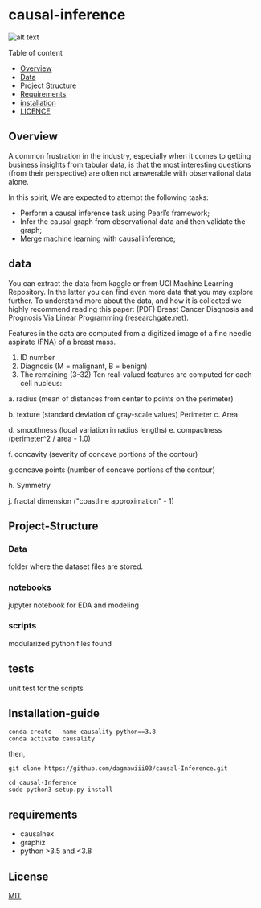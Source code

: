 # causal-inference
![alt text](https://encrypted-tbn0.gstatic.com/images?q=tbn:ANd9GcTt9lRs-eKOVgnS9GKyb0ekY_RWTu6c49cbiA&usqp=CAU)

Table of content 
- [Overview](##overview)
- [Data](##data)
- [Project Structure](##Project-Structure)
- [Requirements](##requirements)
- [installation](##Installation-guide)
- [LICENCE](##LICENCE)

## Overview
A common frustration in the industry, especially when it comes to getting business insights from tabular data, is that the most interesting questions (from their perspective) are often not answerable with observational data alone.

In this spirit, We   are expected to attempt the following tasks:
* Perform a causal inference task using Pearl’s framework;
* Infer the causal graph from observational data and then validate the graph;
* Merge machine learning with causal inference;

## data
You can extract the data from kaggle or from UCI Machine Learning Repository. In the latter you can find even more data that you may explore further. To understand more about the data, and how it is collected we highly recommend reading this paper: (PDF) Breast Cancer Diagnosis and Prognosis Via Linear Programming (researchgate.net).

Features in the data are computed from a digitized image of a fine needle aspirate (FNA) of a breast mass.

1. ID number
2. Diagnosis (M = malignant, B = benign)
3. The remaining (3-32)
Ten real-valued features are computed for each cell nucleus:

a. radius (mean of distances from center to points on the perimeter)

b. texture (standard deviation of gray-scale values)
Perimeter
c. Area

d. smoothness (local variation in radius lengths)
e. compactness (perimeter^2 / area - 1.0)

f. concavity (severity of concave portions of the contour)

g.concave points (number of concave portions of the contour)

h. Symmetry

j. fractal dimension ("coastline approximation" - 1)

## Project-Structure

### Data 
 folder where the dataset files are stored.

### notebooks
jupyter notebook for EDA and modeling

### scripts

modularized python files found

## tests

unit test for the scripts

## Installation-guide

```
conda create --name causality python==3.8
conda activate causality
```
then, 

```
git clone https://github.com/dagmawiii03/causal-Inference.git

cd causal-Inference
sudo python3 setup.py install
```

## requirements
* causalnex
* graphiz
* python >3.5 and <3.8
## License
[MIT](https://choosealicense.com/licenses/mit/)




